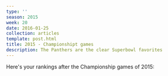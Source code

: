 ```yaml
---
type: ''
season: 2015
week: 20
date: 2016-01-25
collection: articles
template: post.html
title: 2015 - Championshipt games
description: The Panthers are the clear Superbowl favorites
---
```


Here's your rankings after the Championship games of 2015:

